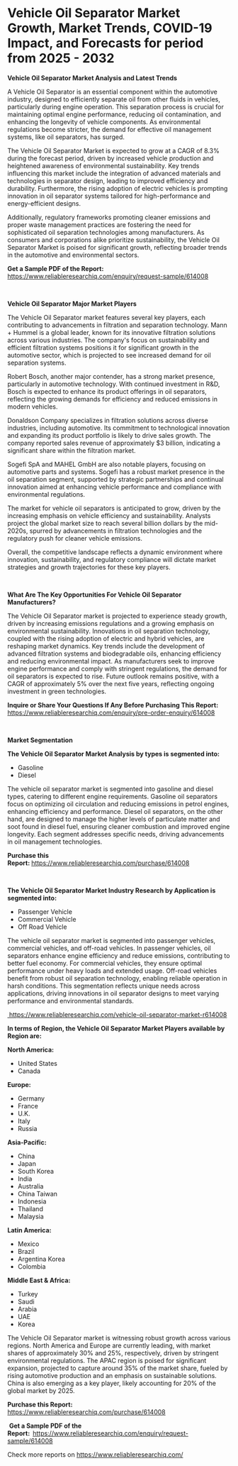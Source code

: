 <p><h1>Vehicle Oil Separator Market Growth, Market Trends, COVID-19 Impact, and Forecasts for period from 2025 - 2032</h1></p><p><strong>Vehicle Oil Separator Market Analysis and Latest Trends</strong></p>
<p><p>A Vehicle Oil Separator is an essential component within the automotive industry, designed to efficiently separate oil from other fluids in vehicles, particularly during engine operation. This separation process is crucial for maintaining optimal engine performance, reducing oil contamination, and enhancing the longevity of vehicle components. As environmental regulations become stricter, the demand for effective oil management systems, like oil separators, has surged.</p><p>The Vehicle Oil Separator Market is expected to grow at a CAGR of 8.3% during the forecast period, driven by increased vehicle production and heightened awareness of environmental sustainability. Key trends influencing this market include the integration of advanced materials and technologies in separator design, leading to improved efficiency and durability. Furthermore, the rising adoption of electric vehicles is prompting innovation in oil separator systems tailored for high-performance and energy-efficient designs. </p><p>Additionally, regulatory frameworks promoting cleaner emissions and proper waste management practices are fostering the need for sophisticated oil separation technologies among manufacturers. As consumers and corporations alike prioritize sustainability, the Vehicle Oil Separator Market is poised for significant growth, reflecting broader trends in the automotive and environmental sectors.</p></p>
<p><strong>Get a Sample PDF of the Report:&nbsp;</strong> <a href="https://www.reliableresearchiq.com/enquiry/request-sample/614008?utm_campaign=3513&utm_medium=2&utm_source=Github&utm_content=ia&utm_term=24032025&utm_id=vehicle-oil-separator">https://www.reliableresearchiq.com/enquiry/request-sample/614008</a></p>
<p>&nbsp;</p>
<p><strong>Vehicle Oil Separator Major Market Players</strong></p>
<p><p>The Vehicle Oil Separator market features several key players, each contributing to advancements in filtration and separation technology. Mann + Hummel is a global leader, known for its innovative filtration solutions across various industries. The company's focus on sustainability and efficient filtration systems positions it for significant growth in the automotive sector, which is projected to see increased demand for oil separation systems.</p><p>Robert Bosch, another major contender, has a strong market presence, particularly in automotive technology. With continued investment in R&D, Bosch is expected to enhance its product offerings in oil separators, reflecting the growing demands for efficiency and reduced emissions in modern vehicles.</p><p>Donaldson Company specializes in filtration solutions across diverse industries, including automotive. Its commitment to technological innovation and expanding its product portfolio is likely to drive sales growth. The company reported sales revenue of approximately $3 billion, indicating a significant share within the filtration market.</p><p>Sogefi SpA and MAHEL GmbH are also notable players, focusing on automotive parts and systems. Sogefi has a robust market presence in the oil separation segment, supported by strategic partnerships and continual innovation aimed at enhancing vehicle performance and compliance with environmental regulations.</p><p>The market for vehicle oil separators is anticipated to grow, driven by the increasing emphasis on vehicle efficiency and sustainability. Analysts project the global market size to reach several billion dollars by the mid-2020s, spurred by advancements in filtration technologies and the regulatory push for cleaner vehicle emissions.</p><p>Overall, the competitive landscape reflects a dynamic environment where innovation, sustainability, and regulatory compliance will dictate market strategies and growth trajectories for these key players.</p></p>
<p>&nbsp;</p>
<p><strong>What Are The Key Opportunities For Vehicle Oil Separator Manufacturers?</strong></p>
<p><p>The Vehicle Oil Separator market is projected to experience steady growth, driven by increasing emissions regulations and a growing emphasis on environmental sustainability. Innovations in oil separation technology, coupled with the rising adoption of electric and hybrid vehicles, are reshaping market dynamics. Key trends include the development of advanced filtration systems and biodegradable oils, enhancing efficiency and reducing environmental impact. As manufacturers seek to improve engine performance and comply with stringent regulations, the demand for oil separators is expected to rise. Future outlook remains positive, with a CAGR of approximately 5% over the next five years, reflecting ongoing investment in green technologies.</p></p>
<p><strong>Inquire or Share Your Questions If Any Before Purchasing This Report:</strong> <a href="https://www.reliableresearchiq.com/enquiry/pre-order-enquiry/614008?utm_campaign=3513&utm_medium=2&utm_source=Github&utm_content=ia&utm_term=24032025&utm_id=vehicle-oil-separator">https://www.reliableresearchiq.com/enquiry/pre-order-enquiry/614008</a></p>
<p>&nbsp;</p>
<p><strong>Market Segmentation</strong></p>
<p><strong>The Vehicle Oil Separator Market Analysis by types is segmented into:</strong></p>
<p><ul><li>Gasoline</li><li>Diesel</li></ul></p>
<p><p>The vehicle oil separator market is segmented into gasoline and diesel types, catering to different engine requirements. Gasoline oil separators focus on optimizing oil circulation and reducing emissions in petrol engines, enhancing efficiency and performance. Diesel oil separators, on the other hand, are designed to manage the higher levels of particulate matter and soot found in diesel fuel, ensuring cleaner combustion and improved engine longevity. Each segment addresses specific needs, driving advancements in oil management technologies.</p></p>
<p><strong>Purchase this Report:&nbsp;</strong><a href="https://www.reliableresearchiq.com/purchase/614008?utm_campaign=3513&utm_medium=2&utm_source=Github&utm_content=ia&utm_term=24032025&utm_id=vehicle-oil-separator">https://www.reliableresearchiq.com/purchase/614008</a></p>
<p>&nbsp;</p>
<p><strong>The Vehicle Oil Separator Market Industry Research by Application is segmented into:</strong></p>
<p><ul><li>Passenger Vehicle</li><li>Commercial Vehicle</li><li>Off Road Vehicle</li></ul></p>
<p><p>The vehicle oil separator market is segmented into passenger vehicles, commercial vehicles, and off-road vehicles. In passenger vehicles, oil separators enhance engine efficiency and reduce emissions, contributing to better fuel economy. For commercial vehicles, they ensure optimal performance under heavy loads and extended usage. Off-road vehicles benefit from robust oil separation technology, enabling reliable operation in harsh conditions. This segmentation reflects unique needs across applications, driving innovations in oil separator designs to meet varying performance and environmental standards.</p></p>
<p><a href="https://www.reliableresearchiq.com/vehicle-oil-separator-market-r614008?utm_campaign=3513&utm_medium=2&utm_source=Github&utm_content=ia&utm_term=24032025&utm_id=vehicle-oil-separator">&nbsp;https://www.reliableresearchiq.com/vehicle-oil-separator-market-r614008</a></p>
<p><strong>In terms of Region, the Vehicle Oil Separator Market Players available by Region are:</strong></p>
<p>
    <p> <strong> North America: </strong>
        <ul>
            <li>United States</li>
            <li>Canada</li>
        </ul>
        </p> 
    <p> <strong> Europe: </strong>
        <ul>
            <li>Germany</li>
            <li>France</li>
            <li>U.K.</li>
            <li>Italy</li>
            <li>Russia</li>
        </ul>
        </p> 
    <p> <strong> Asia-Pacific: </strong>
        <ul>
            <li>China</li>
            <li>Japan</li>
            <li>South Korea</li>
            <li>India</li>
            <li>Australia</li>
            <li>China Taiwan</li>
            <li>Indonesia</li>
            <li>Thailand</li>
            <li>Malaysia</li>
        </ul>
        </p> 
    <p> <strong> Latin America: </strong>
        <ul>
            <li>Mexico</li>
            <li>Brazil</li>
            <li>Argentina Korea</li>
            <li>Colombia</li>
        </ul>
        </p> 
    <p> <strong> Middle East & Africa: </strong>
        <ul>
            <li>Turkey</li>
            <li>Saudi</li>
            <li>Arabia</li>
            <li>UAE</li>
            <li>Korea</li>
        </ul>
    </p>
    </p>
<p><p>The Vehicle Oil Separator market is witnessing robust growth across various regions. North America and Europe are currently leading, with market shares of approximately 30% and 25%, respectively, driven by stringent environmental regulations. The APAC region is poised for significant expansion, projected to capture around 35% of the market share, fueled by rising automotive production and an emphasis on sustainable solutions. China is also emerging as a key player, likely accounting for 20% of the global market by 2025.</p></p>
<p><strong>Purchase this Report: </strong><a href="https://www.reliableresearchiq.com/purchase/614008?utm_campaign=3513&utm_medium=2&utm_source=Github&utm_content=ia&utm_term=24032025&utm_id=vehicle-oil-separator">https://www.reliableresearchiq.com/purchase/614008</a></p>
<p>&nbsp;<strong>Get a Sample PDF of the Report:&nbsp;&nbsp;</strong><a href="https://www.reliableresearchiq.com/enquiry/request-sample/614008?utm_campaign=3513&utm_medium=2&utm_source=Github&utm_content=ia&utm_term=24032025&utm_id=vehicle-oil-separator">https://www.reliableresearchiq.com/enquiry/request-sample/614008</a></p>
<p><strong></strong></p>
<p>Check more reports on <a href="https://www.reliableresearchiq.com/?utm_campaign=3513&utm_medium=2&utm_source=Github&utm_content=ia&utm_term=24032025&utm_id=vehicle-oil-separator">https://www.reliableresearchiq.com/</a></p>